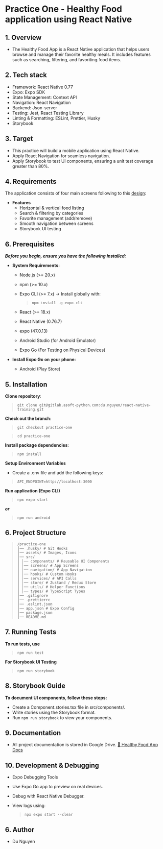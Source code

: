 # Practice One - Healthy Food application using React Native

## 1. Overview

- The Healthy Food App is a React Native application that helps users browse and manage their favorite healthy meals. It includes features such as searching, filtering, and favoriting food items.

## 2. Tech stack

- Framework: React Native 0.77
- Expo: Expo SDK
- State Management: Context API
- Navigation: React Navigation
- Backend: Json-server
- Testing: Jest, React Testing Library
- Linting & Formatting: ESLint, Prettier, Husky
- Storybook

## 3. Target

- This practice will build a mobile application using React Native.
- Apply React Navigation for seamless navigation.
- Apply Storybook to test UI components, ensuring a unit test coverage greater than 80%.

## 4. Requirements

The application consists of four main screens following to this [design](<https://www.figma.com/file/LLkkEV64nhoR8empRw79Kl/Healthy-Food-App-(Community)?node-id=201%3A144&t=iVpH44LU0tyuYvtG-0>):

- **Features**
  - Horizontal & vertical food listing
  - Search & filtering by categories
  - Favorite management (add/remove)
  - Smooth navigation between screens
  - Storybook UI testing

## 6. Prerequisites

**_Before you begin, ensure you have the following installed:_**

- **System Requirements:**

  - Node.js (>= 20.x)
  - npm (>= 10.x)
  - Expo CLI (>= 7.x) → Install globally with:

    > ```
    > npm install -g expo-cli
    > ```

  - React (>= 18.x)
  - React Native (0.76.7)
  - expo (47.0.13)
  - Android Studio (for Android Emulator)
  - Expo Go (For Testing on Physical Devices)

- **Install Expo Go on your phone:**
  - Android (Play Store)

## 5. Installation

**Clone repository**:

> ```
> git clone git@gitlab.asoft-python.com:du.nguyen/react-native-training.git
> ```

**Check out the branch**:

> ```
> git checkout practice-one
> ```

> ```
> cd practice-one
> ```

**Install package dependencies**:

> ```
> npm install
> ```

**Setup Environment Variables**

- Create a .env file and add the following keys:

> ```
> API_ENDPOINT=http://localhost:3000
> ```

**Run application (Expo CLI)**

> ```
> npx expo start
> ```

**_or_**

> ```
> npm run android
> ```

## 6. Project Structure

> ```
> /practice-one
> │── .husky/ # Git Hooks
> │── assets/ # Images, Icons
> │── src/
> │ │── components/ # Reusable UI Components
> │ │── screens/ # App Screens
> │ │── navigation/ # App Navigation
> │ │── hooks/ # Custom Hooks
> │ │── services/ # API Calls
> │ │── store/ # Zustand / Redux Store
> │ │── utils/ # Helper Functions
> │ │── types/ # TypeScript Types
> │── .gitignore
> │── .prettierrc
> │── .eslint.json
> │── app.json # Expo Config
> │── package.json
> │── README.md
> ```

## 7. Running Tests

**To run tests, use**

> ```
> npm run test
> ```

**For Storybook UI Testing**

> ```
> npm run storybook
> ```

## 8. Storybook Guide

**To document UI components, follow these steps:**

- Create a Component.stories.tsx file in src/components/.
- Write stories using the Storybook format.
- Run `npm run storybook` to view your components.

## 9. Documentation

- All project documentation is stored in Google Drive.
  [📂 Healthy Food App Docs](http://localhost:3000)

## 10. Development & Debugging

- Expo Debugging Tools
- Use Expo Go app to preview on real devices.
- Debug with React Native Debugger.
- View logs using:

  > ```
  > npx expo start --clear
  > ```

## 6. Author

- Du Nguyen
